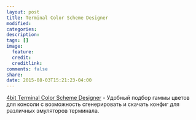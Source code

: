 ```yaml
---
layout: post
title: Terminal Color Scheme Designer
modified:
categories: 
description:
tags: []
image:
  feature:
  credit:
  creditlink:
comments: false
share:
date: 2015-08-03T15:21:23-04:00
---
```



[4bit Terminal Color Scheme Designer](http://ciembor.github.io/4bit/) - Удобный подбор гаммы цветов для консоли с возможность сгенерировать и скачать конфиг для различных эмуляторов терминала.
